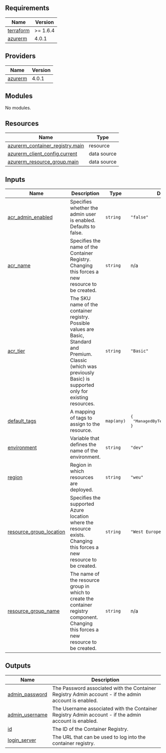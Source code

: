 <!-- BEGIN_TF_DOCS -->
## Requirements

| Name | Version |
|------|---------|
| <a name="requirement_terraform"></a> [terraform](#requirement\_terraform) | >= 1.6.4 |
| <a name="requirement_azurerm"></a> [azurerm](#requirement\_azurerm) | 4.0.1 |

## Providers

| Name | Version |
|------|---------|
| <a name="provider_azurerm"></a> [azurerm](#provider\_azurerm) | 4.0.1 |

## Modules

No modules.

## Resources

| Name | Type |
|------|------|
| [azurerm_container_registry.main](https://registry.terraform.io/providers/hashicorp/azurerm/4.0.1/docs/resources/container_registry) | resource |
| [azurerm_client_config.current](https://registry.terraform.io/providers/hashicorp/azurerm/4.0.1/docs/data-sources/client_config) | data source |
| [azurerm_resource_group.main](https://registry.terraform.io/providers/hashicorp/azurerm/4.0.1/docs/data-sources/resource_group) | data source |

## Inputs

| Name | Description | Type | Default | Required |
|------|-------------|------|---------|:--------:|
| <a name="input_acr_admin_enabled"></a> [acr\_admin\_enabled](#input\_acr\_admin\_enabled) | Specifies whether the admin user is enabled. Defaults to false. | `string` | `"false"` | no |
| <a name="input_acr_name"></a> [acr\_name](#input\_acr\_name) | Specifies the name of the Container Registry. Changing this forces a new resource to be created. | `string` | n/a | yes |
| <a name="input_acr_tier"></a> [acr\_tier](#input\_acr\_tier) | The SKU name of the container registry. Possible values are Basic, Standard and Premium. Classic (which was previously Basic) is supported only for existing resources. | `string` | `"Basic"` | no |
| <a name="input_default_tags"></a> [default\_tags](#input\_default\_tags) | A mapping of tags to assign to the resource. | `map(any)` | <pre>{<br/>  "ManagedByTerraform": "True"<br/>}</pre> | no |
| <a name="input_environment"></a> [environment](#input\_environment) | Variable that defines the name of the environment. | `string` | `"dev"` | no |
| <a name="input_region"></a> [region](#input\_region) | Region in which resources are deployed. | `string` | `"weu"` | no |
| <a name="input_resource_group_location"></a> [resource\_group\_location](#input\_resource\_group\_location) | Specifies the supported Azure location where the resource exists. Changing this forces a new resource to be created. | `string` | `"West Europe"` | no |
| <a name="input_resource_group_name"></a> [resource\_group\_name](#input\_resource\_group\_name) | The name of the resource group in which to create the container registry component. Changing this forces a new resource to be created. | `string` | n/a | yes |

## Outputs

| Name | Description |
|------|-------------|
| <a name="output_admin_password"></a> [admin\_password](#output\_admin\_password) | The Password associated with the Container Registry Admin account - if the admin account is enabled. |
| <a name="output_admin_username"></a> [admin\_username](#output\_admin\_username) | The Username associated with the Container Registry Admin account - if the admin account is enabled. |
| <a name="output_id"></a> [id](#output\_id) | The ID of the Container Registry. |
| <a name="output_login_server"></a> [login\_server](#output\_login\_server) | The URL that can be used to log into the container registry. |
<!-- END_TF_DOCS -->
